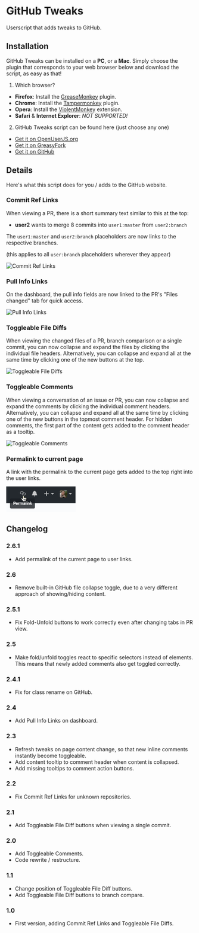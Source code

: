 # GitHub Tweaks

Userscript that adds tweaks to GitHub.

## Installation

GitHub Tweaks can be installed on a **PC**, or a **Mac**.
Simply choose the plugin that corresponds to your web browser below and download the script, as easy as that!

1. Which browser?
  - **Firefox**: Install the [GreaseMonkey] plugin.
  - **Chrome**: Install the [Tampermonkey] plugin.
  - **Opera**: Install the [ViolentMonkey] extension.
  - **Safari** & **Internet Explorer**: *NOT SUPPORTED!*

2. GitHub Tweaks script can be found here (just choose any one)
  - [Get it on OpenUserJS.org]
  - [Get it on GreasyFork]
  - [Get it on GitHub]

## Details

Here's what this script does for you / adds to the GitHub website.

### Commit Ref Links

When viewing a PR, there is a short summary text similar to this at the top:

- **user2** wants to merge 8 commits into `user1:master` from `user2:branch`

The `user1:master` and `user2:branch` placeholders are now links to the respective branches.

(this applies to all `user:branch` placeholders wherever they appear)

![Commit Ref Links](assets/CommitRefLinks.png)

### Pull Info Links

On the dashboard, the pull info fields are now linked to the PR's "Files changed" tab for quick access.

![Pull Info Links](assets/PullInfoLinks.png)

### Toggleable File Diffs

When viewing the changed files of a PR, branch comparison or a single commit, you can now collapse and expand the files by clicking the individual file headers.
Alternatively, you can collapse and expand all at the same time by clicking one of the new buttons at the top.

![Toggleable File Diffs](assets/ToggleableFileDiffs.png)

### Toggleable Comments

When viewing a conversation of an issue or PR, you can now collapse and expand the comments by clicking the individual comment headers.
Alternatively, you can collapse and expand all at the same time by clicking one of the new buttons in the topmost comment header.
For hidden comments, the first part of the content gets added to the comment header as a tooltip.

![Toggleable Comments](assets/ToggleableComments.png)

### Permalink to current page

A link with the permalink to the current page gets added to the top right into the user links.

![Permalink](assets/Permalink.png)

## Changelog

### 2.6.1

- Add permalink of the current page to user links.

### 2.6

- Remove built-in GitHub file collapse toggle, due to a very different approach of showing/hiding content.

### 2.5.1

- Fix Fold-Unfold buttons to work correctly even after changing tabs in PR view.

### 2.5

- Make fold/unfold toggles react to specific selectors instead of elements. This means that newly added comments also get toggled correctly.

### 2.4.1

- Fix for class rename on GitHub.

### 2.4

- Add Pull Info Links on dashboard.

### 2.3

- Refresh tweaks on page content change, so that new inline comments instantly become toggleable.
- Add content tooltip to comment header when content is collapsed.
- Add missing tooltips to comment action buttons.

### 2.2

- Fix Commit Ref Links for unknown repositories.

### 2.1

- Add Toggleable File Diff buttons when viewing a single commit.

### 2.0

- Add Toggleable Comments.
- Code rewrite / restructure.

### 1.1

- Change position of Toggleable File Diff buttons.
- Add Toggleable File Diff buttons to branch compare.

### 1.0

- First version, adding Commit Ref Links and Toggleable File Diffs.

[GreaseMonkey]: https://addons.mozilla.org/en-US/firefox/addon/greasemonkey/ "GreaseMonkey for Firefox"
[Tampermonkey]: https://chrome.google.com/webstore/detail/tampermonkey/dhdgffkkebhmkfjojejmpbldmpobfkfo?hl=en "Tampermonkey for Chrome"
[ViolentMonkey]: https://addons.opera.com/en/extensions/details/violent-monkey/ "ViolentMonkey for Opera"
[Get it on OpenUserJS.org]: https://openuserjs.org/install/noplanman/GitHub_Tweaks.user.js "OpenUserJS.org"
[Get it on GreasyFork]: https://greasyfork.org/en/scripts/20340-github-tweaks/code/GitHub_Tweaks.user.js "GreasyFork"
[Get it on GitHub]: https://raw.githubusercontent.com/noplanman/GitHub-Tweaks/master/GitHub_Tweaks.user.js "GitHub"
